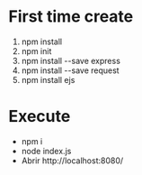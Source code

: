 # First time create

1. npm install 
2. npm init
3. npm install --save express
4. npm install --save request
5. npm install ejs

# Execute
- npm i
- node index.js
- Abrir http://localhost:8080/
